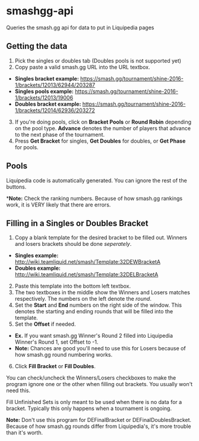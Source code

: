 # smashgg-api
Queries the smash.gg api for data to put in Liquipedia pages

## Getting the data
1. Pick the singles or doubles tab (Doubles pools is not supported yet)
2. Copy paste a valid smash.gg URL into the URL textbox.
  * **Singles bracket example:** https://smash.gg/tournament/shine-2016-1/brackets/12013/62944/203287
  * **Singles pools example:** https://smash.gg/tournament/shine-2016-1/brackets/12013/19006
  * **Doubles bracket example:** https://smash.gg/tournament/shine-2016-1/brackets/12014/62936/203272
3. If you're doing pools, click on **Bracket Pools** or **Round Robin** depending on the pool type. **Advance** denotes the number of players that advance to the next phase of the tournament. 
4. Press **Get Bracket** for singles, **Get Doubles** for doubles, or **Get Phase** for pools.

## Pools
Liquipedia code is automatically generated. You can ignore the rest of the buttons.

***Note:** Check the ranking numbers. Because of how smash.gg rankings work, it is VERY likely that there are errors.

## Filling in a Singles or Doubles Bracket
1. Copy a blank template for the desired bracket to be filled out. Winners and losers brackets should be done *seperately*.
  * **Singles example:** http://wiki.teamliquid.net/smash/Template:32DEWBracketA
  * **Doubles example:** http://wiki.teamliquid.net/smash/Template:32DELBracketA
2. Paste this template into the bottom left textbox.
3. The two textboxes in the middle show the Winners and Losers matches respectively. The numbers on the left denote the *round*.
4. Set the **Start** and **End** numbers on the right side of the window. This denotes the starting and ending rounds that will be filled into the template.
5. Set the **Offset** if needed.
  * **Ex.** If you want smash.gg Winner's Round 2 filled into Liquipedia Winner's Round 1, set Offset to -1.
  * **Note:** Chances are good you'll need to use this for Losers because of how smash.gg round numbering works.
6. Click **Fill Bracket** or **Fill Doubles**.

You can check/uncheck the Winners/Losers checkboxes to make the program ignore one or the other when filling out brackets. You usually won't need this.

Fill Unfinished Sets is only meant to be used when there is no data for a bracket. Typically this only happens when a tournament is ongoing.

**Note:** Don't use this program for DEFinalBracket or DEFinalDoublesBracket. Because of how smash.gg rounds differ from Liquipedia's, it's more trouble than it's worth.

